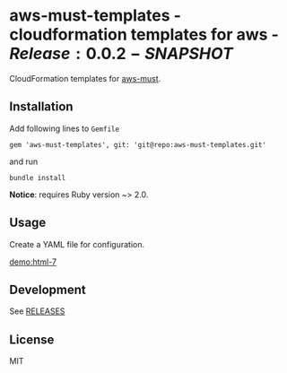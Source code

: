 # aws-must-templates - cloudformation templates for aws - $Release:0.0.2-SNAPSHOT$

CloudFormation templates for [aws-must](https://github.com/jarjuk/aws-must).


## Installation

Add following lines to `Gemfile`


	gem 'aws-must-templates', git: 'git@repo:aws-must-templates.git'
	
and run

	bundle install
	
**Notice**: requires Ruby version ~> 2.0.

## Usage

Create a YAML file for configuration.

[demo:html-7](https://rawgit.com/jarjuk/aws-must/master/generated-docs/7.html)



## Development

See [RELEASES](RELEASES.md)


## License 

MIT



